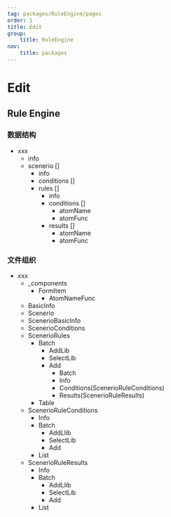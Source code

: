 ```yaml
---
tag: packages/RuleEngine/pages
order: 1
title: Edit
group:
    title: RuleEngine
nav:
    title: packages
---
```


# Edit

## Rule Engine

### 数据结构
- xxx
  - info
  - scenerio []
    - info
    - conditions []
    - rules []
      - info
      - conditions []
        - atomName
        - atomFunc
      - results []
        - atomName
        - atomFunc

### 文件组织
- xxx
  - _components
    - FormItem
      - AtomNameFunc
  - BasicInfo
  - Scenerio
  - ScenerioBasicInfo
  - ScenerioConditions
  - ScenerioRules
     - Batch
       - AddLib
       - SelectLib
       - Add
         - Batch
         - Info
         - Conditions(ScenerioRuleConditions)
         - Results(ScenerioRuleResults)
     - Table
  - ScenerioRuleConditions
    - Info
    - Batch
      - AddLlib
      - SelectLib
      - Add
    - List
  - ScenerioRuleResults
    - Info
    - Batch
      - AddLlib
      - SelectLib
      - Add
    - List

    
